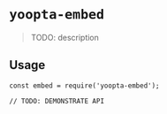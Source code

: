# `yoopta-embed`

> TODO: description

## Usage

```
const embed = require('yoopta-embed');

// TODO: DEMONSTRATE API
```
